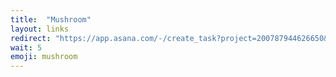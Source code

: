 ```yaml
---
title:  "Mushroom"
layout: links
redirect: "https://app.asana.com/-/create_task?project=200787944626650&name=mushroom&description=Added%20from%20shortlink"
wait: 5
emoji: mushroom
---
```



